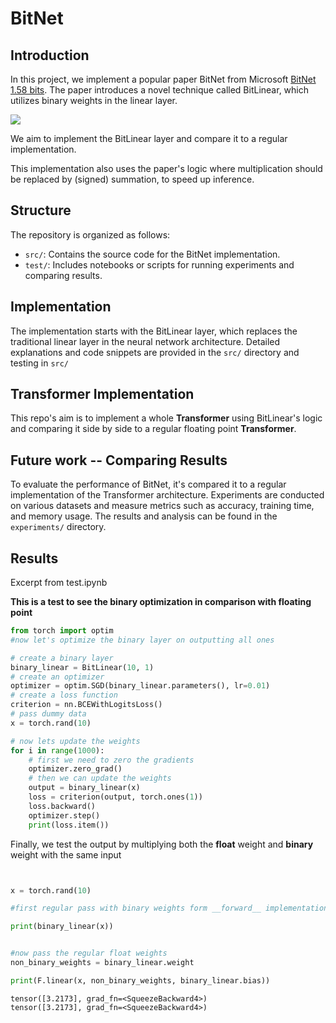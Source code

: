 ﻿# BitNet

## Introduction
In this project, we implement a popular paper BitNet from Microsoft [BitNet 1.58 bits](https://arxiv.org/pdf/2402.17764.pdf). The paper introduces a novel technique called BitLinear, which utilizes binary weights in the linear layer.

![](https://arxiv.org/html/2402.17764v1/x2.png)


 We aim to implement the BitLinear layer and compare it to a regular implementation.
 
 This implementation also uses the paper's logic where multiplication should be replaced by (signed) summation, to speed up inference.

## Structure
The repository is organized as follows:

- `src/`: Contains the source code for the BitNet implementation.
- `test/`: Includes notebooks or scripts for running experiments and comparing results.

## Implementation
The implementation starts with the BitLinear layer, which replaces the traditional linear layer in the neural network architecture. Detailed explanations and code snippets  are provided in the `src/` directory and testing in `src/`


## Transformer Implementation
This repo's aim is to implement a whole **Transformer** using BitLinear's logic and comparing it side by side to a regular floating point **Transformer**.

## Future work -- Comparing Results
To evaluate the performance of BitNet, it's compared it to a regular implementation of the Transformer architecture. Experiments are conducted on various datasets and measure metrics such as accuracy, training time, and memory usage. The results and analysis can be found in the `experiments/` directory.


## Results

Excerpt from test.ipynb

__This is a test to see the binary optimization in comparison with floating point__

```python
from torch import optim
#now let's optimize the binary layer on outputting all ones

# create a binary layer
binary_linear = BitLinear(10, 1)
# create an optimizer
optimizer = optim.SGD(binary_linear.parameters(), lr=0.01)
# create a loss function
criterion = nn.BCEWithLogitsLoss()
# pass dummy data
x = torch.rand(10)

# now lets update the weights
for i in range(1000):
    # first we need to zero the gradients
    optimizer.zero_grad()
    # then we can update the weights
    output = binary_linear(x)
    loss = criterion(output, torch.ones(1))
    loss.backward()
    optimizer.step()
    print(loss.item())
```

Finally, we test the output by multiplying both the **float** weight and **binary** weight with the same input

```python


x = torch.rand(10)

#first regular pass with binary weights form __forward__ implementation

print(binary_linear(x)) 


#now pass the regular float weights
non_binary_weights = binary_linear.weight

print(F.linear(x, non_binary_weights, binary_linear.bias))

```
```terminal
tensor([3.2173], grad_fn=<SqueezeBackward4>)
tensor([3.2173], grad_fn=<SqueezeBackward4>)
```


